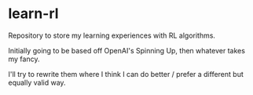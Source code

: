 # learn-rl
Repository to store my learning experiences with RL algorithms.

Initially going to be based off OpenAI's Spinning Up, then whatever takes my fancy.

I'll try to rewrite them where I think I can do better / prefer a different but equally valid way.

